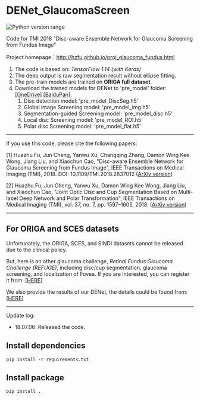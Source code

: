 DENet_GlaucomaScreen
====================
![Python version range](https://img.shields.io/badge/python-2.7%E2%80%933.6+-blue.svg)

Code for TMI 2018 "Disc-aware Ensemble Network for Glaucoma Screening from Fundus Image"

Project homepage：http://hzfu.github.io/proj_glaucoma_fundus.html

1. The code is based on: *TensorFlow 1.14 (with Keras)*
2. The deep output is raw segmentation result without ellipse fitting.
3. The pre-train models are trained on **ORIGA full dataset**.
4. Download the trained models for DENet to 'pre_model' folder: [[OneDrive]](https://1drv.ms/u/s!ArBRrL8ao6jzmkF5oVSUXEeWfK77?e=ddcG9c) [[BaiduPan]](https://pan.baidu.com/s/1eDT0N4tQsWI4McyGB36vLw):
	1. Disc detection model: 'pre_model_DiscSeg.h5' 
	2. Global image Screening model: 'pre_model_img.h5' 
	3. Segmentation-guided Screening model: 'pre_model_disc.h5' 
	4. Local disc Screening model: 'pre_model_ROI.h5' 
	5. Polar disc Screening model: 'pre_model_flat.h5'  

----------------

If you use this code, please cite the following papers:

[1] Huazhu Fu, Jun Cheng, Yanwu Xu, Changqing Zhang, Damon Wing Kee Wong, Jiang Liu, and Xiaochun Cao, "Disc-aware Ensemble Network for Glaucoma Screening from Fundus Image", IEEE Transactions on Medical Imaging (TMI), 2018. DOI: 10.1109/TMI.2018.2837012 ([ArXiv version](http://arxiv.org/abs/1805.07549))

[2] Huazhu Fu, Jun Cheng, Yanwu Xu, Damon Wing Kee Wong, Jiang Liu, and Xiaochun Cao, "Joint Optic Disc and Cup Segmentation Based on Multi-label Deep Network and Polar Transformation", IEEE Transactions on Medical Imaging (TMI), vol. 37, no. 7, pp. 1597–1605, 2018. ([ArXiv version](https://arxiv.org/abs/1801.00926)) 

----------------

## For ORIGA and SCES datasets

Unfortunately, the ORIGA, SCES, and SINDI datasets cannot be released due to the clinical policy.

But, here is an other glaucoma challenge, *Retinal Fundus Glaucoma Challenge (REFUGE)*, including disc/cup segmentation, glaucoma screening, and localization of Fovea. If you are interested, you can register it from:
[[HERE]](https://refuge.grand-challenge.org/home/)

We also provide the results of our DENet, the details could be found from: [[HERE]](https://github.com/HzFu/REFUGE_baseline) 

----------------

Update log:

- 18.07.06: Released the code.

## Install dependencies

    pip install -r requirements.txt

## Install package

    pip install .
